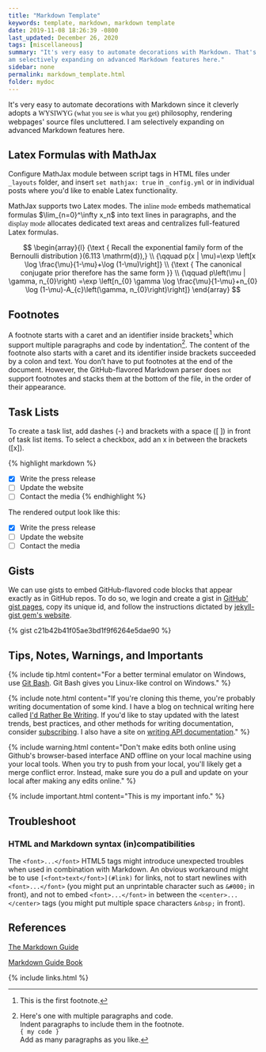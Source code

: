 ```yaml
---
title: "Markdown Template"
keywords: template, markdown, markdown template
date: 2019-11-08 18:26:39 -0800
last_updated: December 26, 2020
tags: [miscellaneous]
summary: "It's very easy to automate decorations with Markdown. That's why I primarily use markdown for this website. I
am selectively expanding on advanced Markdown features here."
sidebar: none
permalink: markdown_template.html
folder: mydoc
---
```


It's very easy to automate decorations with Markdown since it cleverly adopts a <font face="Lora">WYSIWYG (what you see
is what you get)</font> philosophy, rendering webpages' source files uncluttered. I am selectively expanding on advanced
Markdown features here.

## Latex Formulas with MathJax
Configure MathJax module between script tags in HTML files under `_layouts` folder, and insert `set mathjax: true` in
`_config.yml` or in individual posts where you'd like to enable Latex functionality.

MathJax supports two Latex modes. The <font face="Lora">inline mode</font> embeds mathematical formulas
$\lim_{n=0}^\infty x_n$ into text lines in paragraphs, and the <font face="Lora">display mode</font> allocates dedicated
text areas and centralizes full-featured Latex formulas.

$$
\begin{array}{l}
    {\text { Recall the exponential family form of the Bernoulli distribution }(6.113 \mathrm{d}),} \\
    {\qquad p(x | \mu)=\exp \left[x \log \frac{\mu}{1-\mu}+\log (1-\mu)\right]} \\ 
    {\text { The canonical conjugate prior therefore has the same form }} \\ 
    {\qquad p\left(\mu | \gamma, n_{0}\right)
    =\exp \left[n_{0} \gamma \log \frac{\mu}{1-\mu}+n_{0} \log (1-\mu)-A_{c}\left(\gamma, n_{0}\right)\right]}
\end{array}
$$

## Footnotes
A footnote starts with a caret and an identifier inside brackets[^1] which support multiple paragraphs and code by
indentation[^bignote]. The content of the footnote also starts with a caret and its identifier inside brackets succeeded
by a colon and text. You don’t have to put footnotes at the end of the document. However, the GitHub-flavored Markdown
parser does <font face="Lora">not</font> support footnotes and stacks them at the bottom of the file, in the order of
their appearance.

[^1]: This is the first footnote.  
[^bignote]: Here's one with multiple paragraphs and code.  
    Indent paragraphs to include them in the footnote.  
    `{ my code }`  
    Add as many paragraphs as you like.  

## Task Lists
To create a task list, add dashes (-) and brackets with a space ([ ]) in front of task list items. To select a checkbox,
add an x in between the brackets ([x]).

{% highlight markdown %}
- [x] Write the press release
- [ ] Update the website
- [ ] Contact the media
{% endhighlight %}

The rendered output look like this:

- [x] Write the press release
- [ ] Update the website
- [ ] Contact the media

## Gists
We can use gists to embed GitHub-flavored code blocks that appear exactly as in GitHub repos. To do so, we login and
create a gist in [GitHub' gist pages](#gist.github.com), copy its unique id, and follow the instructions dictated by
[jekyll-gist gem's website](#https://github.com/jekyll/jekyll-gist).

{% gist c21b42b41f05ae3bd1f9f6264e5dae90 %}

## Tips, Notes, Warnings, and Importants
{% include tip.html content="For a better terminal emulator on Windows, use
[Git Bash](https://git-for-windows.github.io/). Git Bash gives you Linux-like control on Windows." %}

{% include note.html content="If you're cloning this theme, you're probably writing documentation of some kind. I have a
blog on technical writing here called <a alt='technical writing blog' href='http://idratherbewriting.com'>I'd Rather Be
Writing</a>. If you'd like to stay updated with the latest trends, best practices, and other methods for writing
documentation, consider <a href='https://tinyletter.com/tomjoht'>subscribing</a>. I also have a site on
<a href='http://idratherbewriting.com/learnapidoc'>writing API documentation</a>." %}

{% include warning.html content="Don't make edits both online using Github's browser-based interface AND offline on your
local machine using your local tools. When you try to push from your local, you'll likely get a merge conflict error.
Instead, make sure you do a pull and update on your local after making any edits online." %}

{% include important.html content="This is my important info." %}

## Troubleshoot
### HTML and Markdown syntax (in)compatibilities
The `<font>...</font>` HTML5 tags might introduce unexpected troubles when used in combination with Markdown. An obvious
workaround might be to use `[<font>text</font>](#link)` for links, not to start newlines with `<font>...</font>`
(you might put an unprintable character such as `&#000;` in front), and not to embed `<font>...</font>` in between the
`<center>...</center>` tags (you might put multiple space characters `&nbsp;` in front).

## References
[The Markdown Guide](https://www.markdownguide.org/)

[Markdown Guide Book](https://github.com/mattcone/markdown-guide-book)

{% include links.html %}
